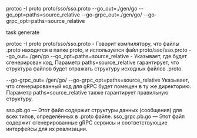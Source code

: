 protoc -I proto proto/sso/sso.proto --go_out=./gen/go --go_opt=paths=source_relative --go-grpc_out=./gen/go/ --go-grpc_opt=paths=source_relative

task generate

protoc -I proto proto/sso/sso.proto - Говорит компилятору, что файлы .proto находятся в папке proto, и используется файл proto/sso/sso.proto
--go_out=./gen/go --go_opt=paths=source_relative - Указывает, где будет сгенерирован код, Параметр paths=source_relative гарантирует, что 
структура файлов будет отражать структуру исходных файлов .proto.

--go-grpc_out=./gen/go/ --go-grpc_opt=paths=source_relative
Указывает, что сгенерированный код для gRPC будет помещен в ту же директорию.
Параметр paths=source_relative также гарантирует правильную структуру.

sso.pb.go — Этот файл содержит структуры данных (сообщения) для всех типов, определённых в .proto файле.
sso_grpc.pb.go — Этот файл содержит сгенерированные gRPC сервисы и соответствующие интерфейсы для их реализации.